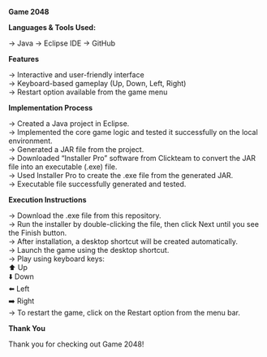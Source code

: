 **Game 2048**

**Languages & Tools Used:**

-> Java
-> Eclipse IDE
-> GitHub

**Features**

-> Interactive and user-friendly interface<br/>
-> Keyboard-based gameplay (Up, Down, Left, Right)<br/>
-> Restart option available from the game menu<br/>

**Implementation Process**

-> Created a Java project in Eclipse.<br/>
-> Implemented the core game logic and tested it successfully on the local environment.<br/>
-> Generated a JAR file from the project.<br/>
-> Downloaded “Installer Pro” software from Clickteam to convert the JAR file into an executable (.exe) file.<br/>
-> Used Installer Pro to create the .exe file from the generated JAR.<br/>
-> Executable file successfully generated and tested.<br/>

**Execution Instructions**

-> Download the .exe file from this repository.<br/>
-> Run the installer by double-clicking the file, then click Next until you see the Finish button.<br/>
-> After installation, a desktop shortcut will be created automatically.<br/>
-> Launch the game using the desktop shortcut.<br/>
-> Play using keyboard keys:<br/>
    ⬆️ Up<br/>
    ⬇️ Down<br/>
    ⬅️ Left<br/>
    ➡️ Right<br/>
-> To restart the game, click on the Restart option from the menu bar.<br/>

**Thank You**<br/>

Thank you for checking out Game 2048!<br/>
